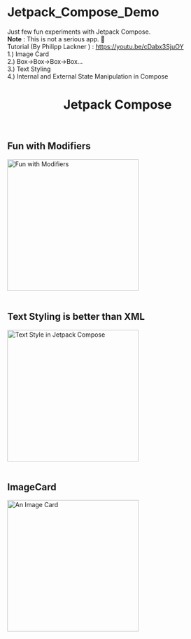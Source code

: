 # Jetpack_Compose_Demo
Just few fun experiments with Jetpack Compose.<br>
<b>Note</b> : This is not a serious app. 🙂<br>
Tutorial (By Philipp Lackner ) : https://youtu.be/cDabx3SjuOY<br>
1.) Image Card<br>
2.) Box->Box->Box->Box...<br>
3.) Text Styling<br>
4.) Internal and External State Manipulation in Compose<br>

<div align="center">
<h1>Jetpack Compose</h1>
</div>

<br>

## Fun with Modifiers
<img width="300px" height=auto src="https://user-images.githubusercontent.com/80385154/153731822-4d513861-5d16-4433-9c25-67c6fa7b3e59.jpeg" alt="Fun with Modifiers" />
<br><br>

## Text Styling is better than XML
<img width="300px" height=auto src="https://user-images.githubusercontent.com/80385154/153731801-a6769a53-7f64-4a42-9368-2788b66e41c3.jpeg" alt="Text Style in Jetpack Compose" />
<br><br>

## ImageCard
<img width="300px" height=auto src="https://user-images.githubusercontent.com/80385154/153731844-1f303aa0-64f5-4d7b-962b-9b5327e4e61b.jpeg" alt="An Image Card" />
<br><br>
